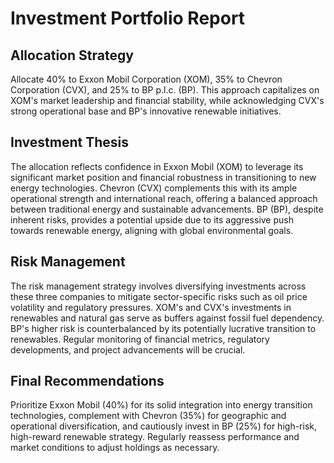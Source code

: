 # Investment Portfolio Report

## Allocation Strategy
Allocate 40% to Exxon Mobil Corporation (XOM), 35% to Chevron Corporation (CVX), and 25% to BP p.l.c. (BP). This approach capitalizes on XOM's market leadership and financial stability, while acknowledging CVX's strong operational base and BP's innovative renewable initiatives.

## Investment Thesis
The allocation reflects confidence in Exxon Mobil (XOM) to leverage its significant market position and financial robustness in transitioning to new energy technologies. Chevron (CVX) complements this with its ample operational strength and international reach, offering a balanced approach between traditional energy and sustainable advancements. BP (BP), despite inherent risks, provides a potential upside due to its aggressive push towards renewable energy, aligning with global environmental goals.

## Risk Management
The risk management strategy involves diversifying investments across these three companies to mitigate sector-specific risks such as oil price volatility and regulatory pressures. XOM's and CVX's investments in renewables and natural gas serve as buffers against fossil fuel dependency. BP's higher risk is counterbalanced by its potentially lucrative transition to renewables. Regular monitoring of financial metrics, regulatory developments, and project advancements will be crucial.

## Final Recommendations
Prioritize Exxon Mobil (40%) for its solid integration into energy transition technologies, complement with Chevron (35%) for geographic and operational diversification, and cautiously invest in BP (25%) for high-risk, high-reward renewable strategy. Regularly reassess performance and market conditions to adjust holdings as necessary.
